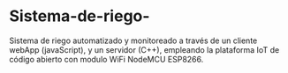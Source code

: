 # Sistema-de-riego-
Sistema de riego automatizado y monitoreado a través de un cliente webApp (javaScript), y un servidor (C++), empleando la plataforma IoT de código abierto con modulo WiFi NodeMCU ESP8266.
